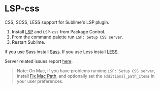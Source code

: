 # LSP-css
CSS, SCSS, LESS support for Sublime's LSP plugin.

1. Install [LSP](https://packagecontrol.io/packages/LSP) and `LSP-css` from Package Control.
2. From the command palette run `LSP: Setup CSS server`.
3. Restart Sublime.

If you use Sass install [Sass](https://packagecontrol.io/packages/Sass).
If you use Less install [LESS](https://packagecontrol.io/packages/LESS).

Server related issues report [here](https://github.com/vscode-langservers/vscode-css-languageserver).

> Note: On Mac, if you have problems running `LSP: Setup CSS server`, install [Fix Mac Path](https://packagecontrol.io/packages/Fix%20Mac%20Path), and optionally set the `additional_path_items` in your user preferences.